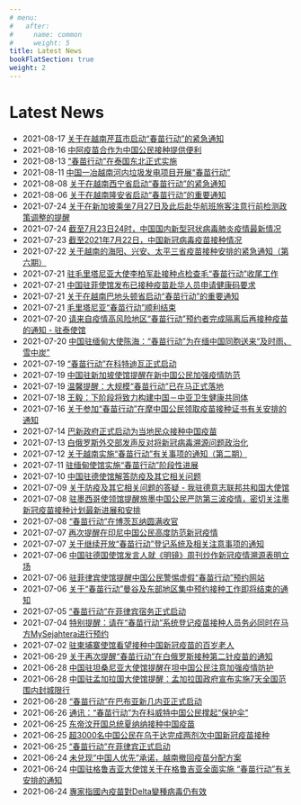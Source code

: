 ```yaml
---
# menu:
#   after:
#     name: common
#     weight: 5
title: Latest News
bookFlatSection: true
weight: 2
---
```


# Latest News

* 2021-08-17 [关于在越南芹苴市启动“春苗行动”的紧急通知](http://hcmc.chineseconsulate.org/chn/lsfw/lsbh/t1899916.shtml)
* 2021-08-16 [中阿疫苗合作为中国公民接种提供便利](http://world.people.com.cn/n1/2021/0816/c1002-32195001.html)
* 2021-08-13 [“春苗行动”在泰国东北正式实施](https://www.mfa.gov.cn/web/zwbd_673032/jghd_673046/t1899305.shtml)
* 2021-08-11 [中国一冶越南河内垃圾发电项目开展“春苗行动”](http://finance.china.com.cn/qy/qyjj/20210811/5628430.shtml)
* 2021-08-08 [关于在越南西宁省启动“春苗行动”的紧急通知](http://hcmc.chineseconsulate.org/chn/zytztg/t1898145.shtml)
* 2021-08-06 [关于在越南隆安省启动“春苗行动”的重要通知](http://hcmc.chineseconsulate.org/chn/zytztg/t1897915.shtml)
* 2021-07-24 [关于在新加坡乘坐7月27日及此后赴华航班旅客注意行前检测政策调整的提醒](http://www.chinaembassy.org.sg/chn/lsfwdt/t1894780.htm)
* 2021-07-24 [截至7月23日24时，中国国内新型冠状病毒肺炎疫情最新情况](http://www.nhc.gov.cn/xcs/yqtb/202107/8cce0574c154434bab429d2c90eac5f4.shtml)
* 2021-07-23 [截至2021年7月22日，中国新冠病毒疫苗接种情况](http://www.nhc.gov.cn/xcs/yqjzqk/202107/1c8671825659484d9110efb9e7573230.shtml)
* 2021-07-22 [关于越南的海阳、兴安、太平三省疫苗接种安排的紧急通知（第六期）](http://vn.china-embassy.org/chn/lsyw/t1894333.htm)
* 2021-07-21 [驻毛里塔尼亚大使李柏军赴接种点检查毛“春苗行动”收尾工作](https://www.fmprc.gov.cn/web/wjdt_674879/zwbd_674895/t1893871.shtml)
* 2021-07-21 [中国驻菲使馆发布已接种疫苗赴华人员申请健康码要求](http://www.chinanews.com/gj/2021/07-21/9525430.shtml)
* 2021-07-21 [关于在越南巴地头顿省启动“春苗行动”的重要通知](http://hcmc.chineseconsulate.org/chn/lsfw/lsbh/t1894107.shtml)
* 2021-07-21 [毛里塔尼亚“春苗行动”顺利结束](http://mr.china-embassy.org/chn/sgzyhd/t1893870.htm)
* 2021-07-20 [请来自疫情高风险地区“春苗行动”预约者完成隔离后再接种疫苗的通知 - 驻泰使馆](http://th.chineseembassy.org/chn/sgxw/t1893567.htm)
* 2021-07-20 [中国驻缅甸大使陈海：“春苗行动”为在缅中国同胞送来“及时雨、雪中炭”](http://mm.china-embassy.org/chn/xwdt/t1893538.htm)
* 2021-07-19 [“春苗行动”在科特迪瓦正式启动](http://www.xinhuanet.com/world/2021-07/19/c_1127671695.htm)
* 2021-07-19 [中国驻新加坡使馆提醒在新中国公民加强疫情防范](http://www.chinaembassy.org.sg/chn/gdxw/t1893243.htm)
* 2021-07-19 [温馨提醒：大规模“春苗行动”已在马正式落地](http://my.china-embassy.org/chn/zytz/t1893285.htm)
* 2021-07-18 [王毅：下阶段将致力构建中国－中亚卫生健康共同体](https://www.chinanews.com/gn/2021/07-18/9522635.shtml)
* 2021-07-16 [关于参加“春苗行动”在摩中国公民领取疫苗接种证书有关安排的通知](http://ma.china-embassy.org/chn/lsfw/lstx/t1892460.htm)
* 2021-07-14 [巴新政府正式启动为当地民众接种中国疫苗](http://www.xinhuanet.com/world/2021-07/14/c_1127652345.htm)
* 2021-07-13 [白俄罗斯外交部发声反对将新冠病毒溯源问题政治化](http://by.china-embassy.org/chn/sssgxwdt/t1891751.htm)
* 2021-07-12 [关于越南实施“春苗行动”有关事项的通知（第二期）](http://vn.china-embassy.org/chn/lsyw/t1891357.htm)
* 2021-07-11 [驻缅甸使馆实施“春苗行动”阶段性进展](http://mm.china-embassy.org/chn/sgxw/t1891276.htm)
* 2021-07-10 [中国驻德使馆解答防疫及其它相关问题](http://www.chinanews.com/hr/2021/07-10/9516705.shtml)
* 2021-07-09 [关于防疫及其它相关问题的答疑 - 我驻德意志联邦共和国大使馆](http://de.china-embassy.org/chn/sgyw/t1891091.htm)
* 2021-07-08 [驻墨西哥使领馆提醒旅墨中国公民严防第三波疫情，密切关注墨新冠疫苗接种计划最新进展和安排](http://mx.china-embassy.org/chn/sgxx/t1890856.htm)
* 2021-07-08 [“春苗行动”在博茨瓦纳圆满收官](https://www.fmprc.gov.cn/ce/cebw/chn/gdxw/t1890674.htm)
* 2021-07-07 [再次提醒在印尼中国公民高度防范新冠疫情](http://id.chineseembassy.org/chn/gdxw/t1890214.htm)
* 2021-07-07 [关于继续开放“春苗行动”登记系统及相关注意事项的通知](http://penang.china-consulate.org/chn/gdxw/t1890257.htm)
* 2021-07-06 [中国驻德国使馆发言人就《明镜》周刊炒作新冠疫情溯源表明立场](http://de.china-embassy.org/chn/sgyw/t1890066.htm)
* 2021-07-06 [驻菲律宾使馆提醒中国公民警惕虚假“春苗行动”预约网站](http://www.chinanews.com/hr/2021/07-06/9513581.shtml)
* 2021-07-06 [关于“春苗行动”曼谷及东部地区集中预约接种工作即将结束的通知](https://www.fmprc.gov.cn/ce/ceth/chn/gdxw/t1889972.htm)
* 2021-07-05 [“春苗行动”在菲律宾宿务正式启动](http://cebu.chineseconsulate.org/chn/xwdt/t1889736.htm)
* 2021-07-04 [特别提醒：请在“春苗行动”系统登记疫苗接种人员务必同时在马方MySejahtera进行预约](https://www.fmprc.gov.cn/ce/cemy/chn/zytz/t1889631.htm)
* 2021-07-02 [驻柬埔寨使馆看望接种中国新冠疫苗的百岁老人](http://kh.china-embassy.org/chn/dssghd/t1889213.htm)
* 2021-06-29 [关于再次提醒“春苗行动”在白俄罗斯接种第二针疫苗的通知](http://by.china-embassy.org/chn/zggmlsfw/t1887985.htm)
* 2021-06-28 [中国驻坦桑尼亚大使馆提醒在坦中国公民注意加强疫情防护](http://wb.beijing.gov.cn/home/wswm/lsbh/jwaqtx/202106/t20210628_2423694.html)
* 2021-06-28 [中国驻孟加拉国大使馆提醒：孟加拉国政府宣布实施7天全国范围内封城限行](http://wb.beijing.gov.cn/home/wswm/lsbh/jwaqtx/202106/t20210628_2423690.html)
* 2021-06-28 [“春苗行动”在巴布亚新几内亚正式启动](https://www.thepaper.cn/newsDetail_forward_13342551)
* 2021-06-26 [通讯：“春苗行动”为在科威特中国公民撑起“保护伞”](http://www.xinhuanet.com/world/2021-06/26/c_1127601326.htm)
* 2021-06-25 [东帝汶开国总统夏纳纳接种中国疫苗](https://www.imsilkroad.com/news/p/456886.html)
* 2021-06-25 [超3000名中国公民在乌干达完成两剂次中国新冠疫苗接种](http://m.news.cctv.com/2021/06/25/ARTIy9WquQmeqTwcVrod8l2D210625.shtml)
* 2021-06-25 [“春苗行动”在菲律宾正式启动](https://www.fmprc.gov.cn/ce/ceph/chn/sgdt/t1886889.htm)
* 2021-06-24 [未兑现“中国人优先”承诺，越南撤回疫苗分配方案](https://www.guancha.cn/internation/2021_06_24_595704.shtml)
* 2021-06-24 [中国驻格鲁吉亚大使馆关于在格鲁吉亚全面实施 “春苗行动”有关安排的通知](http://www.hljswb.gov.cn/newsshow.php?id=3111)
* 2021-06-24 [專家指國內疫苗對Delta變種病毒仍有效](https://www.singtao.ca/5022702/2021-06-24/news-%E5%B0%88%E5%AE%B6%E6%8C%87%E5%9C%8B%E5%85%A7%E7%96%AB%E8%8B%97%E5%B0%8DDelta%E8%AE%8A%E7%A8%AE%E7%97%85%E6%AF%92%E4%BB%8D%E6%9C%89%E6%95%88/?variant=zh-hk)

